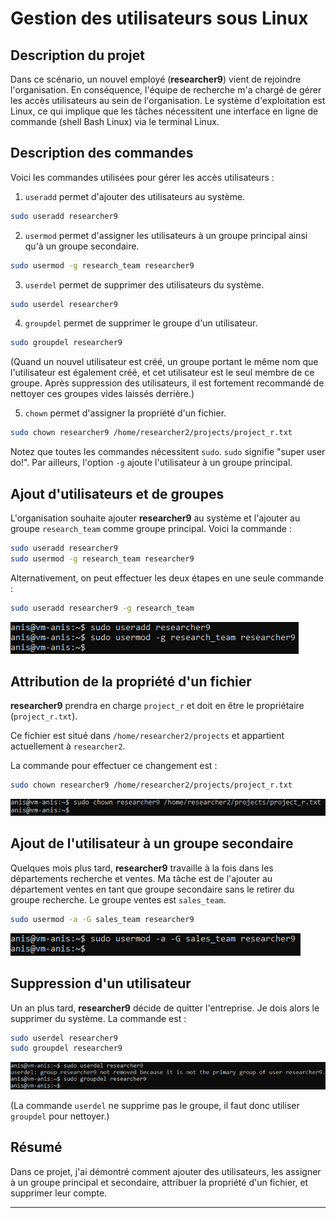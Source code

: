 # Gestion des utilisateurs sous Linux

## Description du projet

Dans ce scénario, un nouvel employé (**researcher9**) vient de rejoindre l'organisation. En conséquence, l'équipe de recherche m'a chargé de gérer les accès utilisateurs au sein de l'organisation. Le système d'exploitation est Linux, ce qui implique que les tâches nécessitent une interface en ligne de commande (shell Bash Linux) via le terminal Linux.

## Description des commandes

Voici les commandes utilisées pour gérer les accès utilisateurs :

1. `useradd` permet d'ajouter des utilisateurs au système.

```bash
sudo useradd researcher9
```

2. `usermod` permet d'assigner les utilisateurs à un groupe principal ainsi qu'à un groupe secondaire.

```bash
sudo usermod -g research_team researcher9
```

3. `userdel` permet de supprimer des utilisateurs du système.

```bash
sudo userdel researcher9
```

4. `groupdel` permet de supprimer le groupe d'un utilisateur.

```bash
sudo groupdel researcher9
```

(Quand un nouvel utilisateur est créé, un groupe portant le même nom que l'utilisateur est également créé, et cet utilisateur est le seul membre de ce groupe. Après suppression des utilisateurs, il est fortement recommandé de nettoyer ces groupes vides laissés derrière.)

5. `chown` permet d'assigner la propriété d'un fichier.

```bash
sudo chown researcher9 /home/researcher2/projects/project_r.txt
```

Notez que toutes les commandes nécessitent `sudo`. `sudo` signifie "super user do!". Par ailleurs, l'option `-g` ajoute l'utilisateur à un groupe principal.

## Ajout d'utilisateurs et de groupes

L'organisation souhaite ajouter **researcher9** au système et l'ajouter au groupe `research_team` comme groupe principal. Voici la commande :

```bash
sudo useradd researcher9
sudo usermod -g research_team researcher9
```

Alternativement, on peut effectuer les deux étapes en une seule commande :

```bash
sudo useradd researcher9 -g research_team
```

![Lien vers une image à importer1](https://github.com/anis-djeb/assets/blob/main/Portfolio%20Cybersecurite/3%20-%20Linux%20%26%20SQL/3.3%20-%20Gestion%20des%20utilisateurs%20(Linux)/Screenshot_1.png)


## Attribution de la propriété d'un fichier

**researcher9** prendra en charge `project_r` et doit en être le propriétaire (`project_r.txt`).

Ce fichier est situé dans `/home/researcher2/projects` et appartient actuellement à `researcher2`.

La commande pour effectuer ce changement est :

```bash
sudo chown researcher9 /home/researcher2/projects/project_r.txt
```

![Lien vers une image à importer2](https://github.com/anis-djeb/assets/blob/main/Portfolio%20Cybersecurite/3%20-%20Linux%20%26%20SQL/3.3%20-%20Gestion%20des%20utilisateurs%20(Linux)/Screenshot_2.png)


## Ajout de l'utilisateur à un groupe secondaire

Quelques mois plus tard, **researcher9** travaille à la fois dans les départements recherche et ventes. Ma tâche est de l'ajouter au département ventes en tant que groupe secondaire sans le retirer du groupe recherche. Le groupe ventes est `sales_team`.

```bash
sudo usermod -a -G sales_team researcher9
```

![Lien vers une image à importer3](https://github.com/anis-djeb/assets/blob/main/Portfolio%20Cybersecurite/3%20-%20Linux%20%26%20SQL/3.3%20-%20Gestion%20des%20utilisateurs%20(Linux)/Screenshot_3.png)


## Suppression d'un utilisateur

Un an plus tard, **researcher9** décide de quitter l'entreprise. Je dois alors le supprimer du système. La commande est :

```bash
sudo userdel researcher9
sudo groupdel researcher9
```

![Lien vers une image à importer4](https://github.com/anis-djeb/assets/blob/main/Portfolio%20Cybersecurite/3%20-%20Linux%20%26%20SQL/3.3%20-%20Gestion%20des%20utilisateurs%20(Linux)/Screenshot_4.png)

(La commande `userdel` ne supprime pas le groupe, il faut donc utiliser `groupdel` pour nettoyer.)

## Résumé

Dans ce projet, j'ai démontré comment ajouter des utilisateurs, les assigner à un groupe principal et secondaire, attribuer la propriété d'un fichier, et supprimer leur compte.

---

